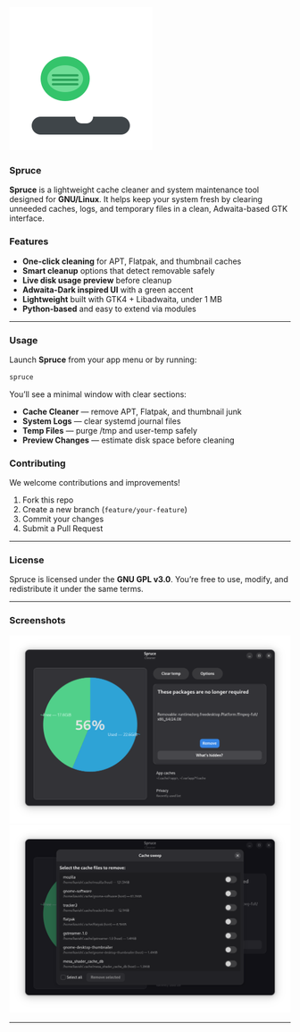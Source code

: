 ![Spruce logo](data/icons/hicolor/scalable/apps/io.github.shonubot.Spruce.svg)
### **Spruce**
**Spruce** is a lightweight cache cleaner and system maintenance tool designed for **GNU/Linux**.
It helps keep your system fresh by clearing unneeded caches, logs, and temporary files in a clean, Adwaita-based GTK interface.

### Features

* **One-click cleaning** for APT, Flatpak, and thumbnail caches
* **Smart cleanup** options that detect removable safely
* **Live disk usage preview** before cleanup
* **Adwaita-Dark inspired UI** with a green accent
* **Lightweight** built with GTK4 + Libadwaita, under 1 MB
* **Python-based** and easy to extend via modules

---

### Usage

Launch **Spruce** from your app menu or by running:

```bash
spruce
```

You’ll see a minimal window with clear sections:

* **Cache Cleaner** — remove APT, Flatpak, and thumbnail junk
* **System Logs** — clear systemd journal files
* **Temp Files** — purge /tmp and user-temp safely
* **Preview Changes** — estimate disk space before cleaning


### Contributing

We welcome contributions and improvements!

1. Fork this repo
2. Create a new branch (`feature/your-feature`)
3. Commit your changes
4. Submit a Pull Request
---

### License

Spruce is licensed under the **GNU GPL v3.0**.
You’re free to use, modify, and redistribute it under the same terms.

---

### Screenshots

![Spruce Main Window](screenshots/Spruce-main.png)
![Spruce Sweep Window](screenshots/Spruce-sweep.png)

---
